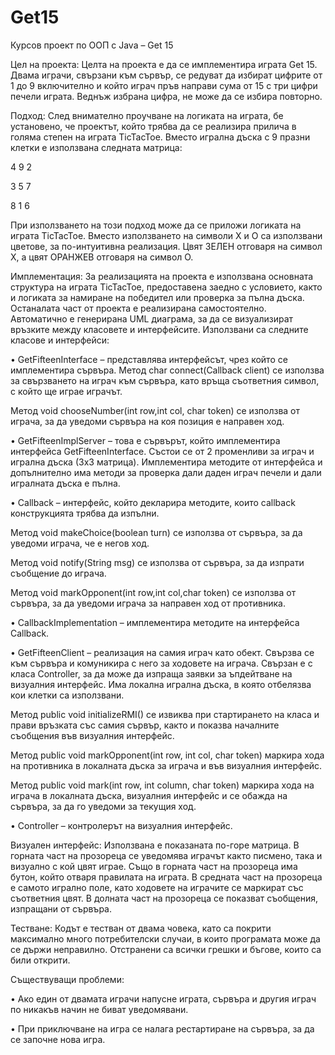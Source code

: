 # Get15

Курсов проект по ООП с Java – Get 15

Цел на проекта: Целта на проекта е да се имплементира играта Get 15. Двама играчи, свързани към сървър, се редуват да избират цифрите от 1 до 9 включително и който играч пръв направи сума от 15 с три цифри печели играта. Веднъж избрана цифра, не може да се избира повторно.

Подход: След внимателно проучване на логиката на играта, бе установено, че проектът, който трябва да се реализира прилича в голяма степен на играта TicTacToe. Вместо игрална дъска с 9 празни клетки е използвана следната матрица:

4 9 2

3 5 7

8 1 6

При използването на този подход може да се приложи логиката на играта TicTacToe. Вместо използването на символи Х и О са използвани цветове, за по-интуитивна реализация. Цвят ЗЕЛЕН отговаря на символ Х, а цвят ОРАНЖЕВ отговаря на символ О.

Имплементация: За реализацията на проекта е използвана основната структура на играта TicTacToe, предоставена заедно с условието, както и логиката за намиране на победител или проверка за пълна дъска. Останалата част от проекта е реализирана самостоятелно. Автоматично е генерирана UML диаграма, за да се визуализират връзките между класовете и интерфейсите. Използвани са следните класове и интерфейси:

•	GetFifteenInterface – представлява интерфейсът, чрез който се имплементира сървъра. 
Метод  char connect(Callback client) се използва за свързването на играч към сървъра, като връща съответния символ, с който ще играе играчът.

Метод void chooseNumber(int row,int col, char token) се използва от играча, за да уведоми сървъра на коя позиция е направен ход.

•	GetFifteenImplServer – това е сървърът, който имплементира интерфейса GetFifteenInterface. Състои се от 2 променливи за играч и игрална дъска (3х3 матрица). Имплементира методите от интерфейса и допълнително има методи за проверка дали даден играч печели и дали игралната дъска е пълна.

•	Callback – интерфейс, който декларира методите, които callback конструкцията трябва да изпълни.

Метод void makeChoice(boolean turn) се използва от сървъра, за да уведоми играча, че е негов ход.

Метод void notify(String msg) се използва от сървъра, за да изпрати съобщение до играча.

Метод void markOpponent(int row,int col,char token) се използва от сървъра, за да уведоми играча за направен ход от противника.

•	CallbackImplementation – имплементира методите на интерфейса Callback.

•	GetFifteenClient – реализация на самия играч като обект. Свързва се към сървъра и комуникира с него за ходовете на играча. Свързан е с класа Controller, за да може да изпраща заявки за ъпдейтване на визуалния интерфейс. Има локална игрална дъска, в която отбелязва кои клетки са използвани.

Метод public void initializeRMI() се извиква при стартирането на класа и прави връзката със самия сървър, както и показва началните съобщения във визуалния интерфейс.

Метод public void markOpponent(int row, int col, char token) маркира хода на противника в локалната дъска за играча и във визуалния интерфейс.

Метод public void mark(int row, int column, char token) маркира хода на играча в локалната дъска, визуалния интерфейс и се обажда на сървъра, за да го уведоми за текущия ход.

•	Controller – контролерът на визуалния интерфейс.
 
Визуален интерфейс: Използвана е показаната по-горе матрица. В горната част на прозореца се уведомява играчът както писмено, така и визуално с кой цвят играе. Също в горната част на прозореца има бутон, който отваря правилата на играта. В средната част на прозореца е самото игрално поле, като ходовете на играчите се маркират със съответния цвят. В долната част на прозореца се показват съобщения, изпращани от сървъра.

Тестване: Кодът е тестван от двама човека, като са покрити максимално много потребителски случаи, в които програмата може да се държи неправилно. Отстранени са всички грешки и бъгове, които са били открити.

Съществуващи проблеми: 

•	Ако един от двамата играчи напусне играта, сървъра и другия играч по никакъв начин не биват уведомявани.

•	При приключване на игра се налага рестартиране на сървъра, за да се започне нова игра.

